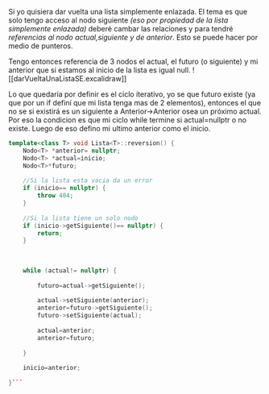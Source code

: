 
Si yo quisiera dar vuelta una lista simplemente enlazada. El tema es que solo tengo acceso al nodo siguiente _(eso por propiedad de la lista simplemente enlazada)_ deberé cambar las relaciones y para tendré _referencias al nodo actual,siguiente y de anterior_. Esto se puede hacer por medio de punteros.

Tengo entonces referencia de 3 nodos el actual, el futuro (o siguiente) y  mi anterior  que si estamos al inicio de la lista es igual null.
![[darVueltaUnaListaSE.excalidraw]]

Lo que quedaría por definir es el ciclo iterativo, yo se que futuro existe (ya que por un if definí que mi lista tenga mas de 2 elementos), entonces el que no se si existirá es un siguiente a Anterior->Anterior osea un próximo actual. Por eso la condicion es que mi ciclo while termine si actual=nullptr o no existe. Luego de eso defino mi ultimo anterior como el inicio.


```cpp
template<class T> void Lista<T>::reversion() {  
    Nodo<T> *anterior= nullptr;  
    Nodo<T> *actual=inicio;  
    Nodo<T>*futuro;  
  
    //Si la lista esta vacia da un error  
    if (inicio== nullptr) {  
        throw 404;  
    }  
  
    //Si la lista tiene un solo nodo  
    if (inicio->getSiguiente()== nullptr) {  
        return;  
    }  
  
  
  
    while (actual!= nullptr) {  
  
        futuro=actual->getSiguiente();  
  
        actual->setSiguiente(anterior);  
        anterior=futuro->getSiguiente();  
        futuro->setSiguiente(actual);  
  
        actual=anterior;  
        anterior=futuro;  
  
    }  
  
    inicio=anterior;  
  
}```
